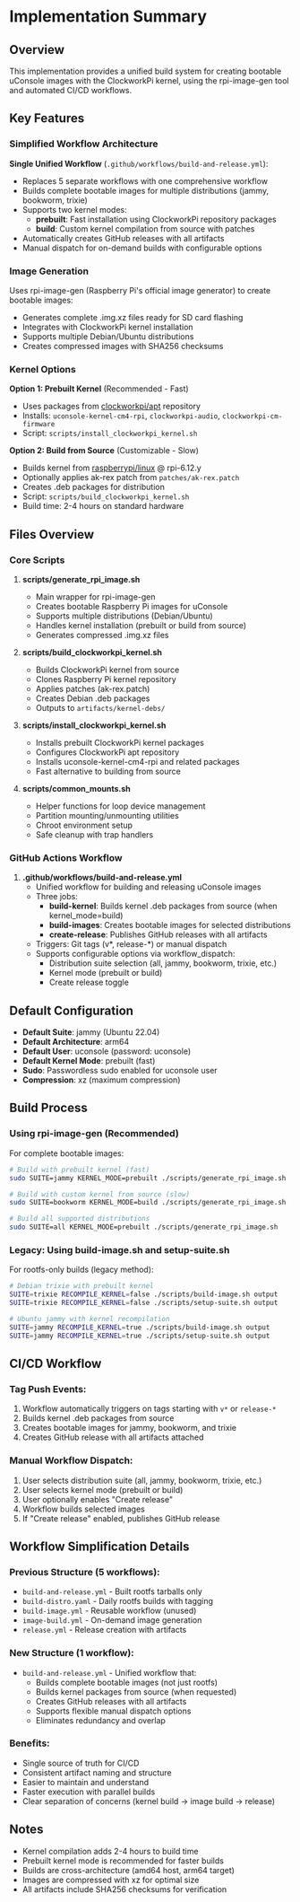 # Implementation Summary

## Overview

This implementation provides a unified build system for creating bootable uConsole images with the ClockworkPi kernel, using the rpi-image-gen tool and automated CI/CD workflows.

## Key Features

### Simplified Workflow Architecture

**Single Unified Workflow** (`.github/workflows/build-and-release.yml`):
- Replaces 5 separate workflows with one comprehensive workflow
- Builds complete bootable images for multiple distributions (jammy, bookworm, trixie)
- Supports two kernel modes:
  - **prebuilt**: Fast installation using ClockworkPi repository packages
  - **build**: Custom kernel compilation from source with patches
- Automatically creates GitHub releases with all artifacts
- Manual dispatch for on-demand builds with configurable options

### Image Generation

Uses rpi-image-gen (Raspberry Pi's official image generator) to create bootable images:
- Generates complete .img.xz files ready for SD card flashing
- Integrates with ClockworkPi kernel installation
- Supports multiple Debian/Ubuntu distributions
- Creates compressed images with SHA256 checksums

### Kernel Options

**Option 1: Prebuilt Kernel** (Recommended - Fast)
- Uses packages from [clockworkpi/apt](https://github.com/clockworkpi/apt) repository
- Installs: `uconsole-kernel-cm4-rpi`, `clockworkpi-audio`, `clockworkpi-cm-firmware`
- Script: `scripts/install_clockworkpi_kernel.sh`

**Option 2: Build from Source** (Customizable - Slow)
- Builds kernel from [raspberrypi/linux](https://github.com/raspberrypi/linux) @ rpi-6.12.y
- Optionally applies ak-rex patch from `patches/ak-rex.patch`
- Creates .deb packages for distribution
- Script: `scripts/build_clockworkpi_kernel.sh`
- Build time: 2-4 hours on standard hardware

## Files Overview

### Core Scripts

1. **scripts/generate_rpi_image.sh**
   - Main wrapper for rpi-image-gen
   - Creates bootable Raspberry Pi images for uConsole
   - Supports multiple distributions (Debian/Ubuntu)
   - Handles kernel installation (prebuilt or build from source)
   - Generates compressed .img.xz files

2. **scripts/build_clockworkpi_kernel.sh**
   - Builds ClockworkPi kernel from source
   - Clones Raspberry Pi kernel repository
   - Applies patches (ak-rex.patch)
   - Creates Debian .deb packages
   - Outputs to `artifacts/kernel-debs/`

3. **scripts/install_clockworkpi_kernel.sh**
   - Installs prebuilt ClockworkPi kernel packages
   - Configures ClockworkPi apt repository
   - Installs uconsole-kernel-cm4-rpi and related packages
   - Fast alternative to building from source

4. **scripts/common_mounts.sh**
   - Helper functions for loop device management
   - Partition mounting/unmounting utilities
   - Chroot environment setup
   - Safe cleanup with trap handlers

### GitHub Actions Workflow

1. **.github/workflows/build-and-release.yml**
   - Unified workflow for building and releasing uConsole images
   - Three jobs:
     - **build-kernel**: Builds kernel .deb packages from source (when kernel_mode=build)
     - **build-images**: Creates bootable images for selected distributions
     - **create-release**: Publishes GitHub releases with all artifacts
   - Triggers: Git tags (v*, release-*) or manual dispatch
   - Supports configurable options via workflow_dispatch:
     - Distribution suite selection (all, jammy, bookworm, trixie, etc.)
     - Kernel mode (prebuilt or build)
     - Create release toggle

## Default Configuration

- **Default Suite**: jammy (Ubuntu 22.04)
- **Default Architecture**: arm64
- **Default User**: uconsole (password: uconsole)
- **Default Kernel Mode**: prebuilt (fast)
- **Sudo**: Passwordless sudo enabled for uconsole user
- **Compression**: xz (maximum compression)

## Build Process

### Using rpi-image-gen (Recommended)

For complete bootable images:

```bash
# Build with prebuilt kernel (fast)
sudo SUITE=jammy KERNEL_MODE=prebuilt ./scripts/generate_rpi_image.sh

# Build with custom kernel from source (slow)
sudo SUITE=bookworm KERNEL_MODE=build ./scripts/generate_rpi_image.sh

# Build all supported distributions
sudo SUITE=all KERNEL_MODE=prebuilt ./scripts/generate_rpi_image.sh
```

### Legacy: Using build-image.sh and setup-suite.sh

For rootfs-only builds (legacy method):

```bash
# Debian trixie with prebuilt kernel
SUITE=trixie RECOMPILE_KERNEL=false ./scripts/build-image.sh output
SUITE=trixie RECOMPILE_KERNEL=false ./scripts/setup-suite.sh output

# Ubuntu jammy with kernel recompilation
SUITE=jammy RECOMPILE_KERNEL=true ./scripts/build-image.sh output
SUITE=jammy RECOMPILE_KERNEL=true ./scripts/setup-suite.sh output
```

## CI/CD Workflow

### Tag Push Events:
1. Workflow automatically triggers on tags starting with `v*` or `release-*`
2. Builds kernel .deb packages from source
3. Creates bootable images for jammy, bookworm, and trixie
4. Creates GitHub release with all artifacts attached

### Manual Workflow Dispatch:
1. User selects distribution suite (all, jammy, bookworm, trixie, etc.)
2. User selects kernel mode (prebuilt or build)
3. User optionally enables "Create release"
4. Workflow builds selected images
5. If "Create release" enabled, publishes GitHub release

## Workflow Simplification Details

### Previous Structure (5 workflows):
- `build-and-release.yml` - Built rootfs tarballs only
- `build-distro.yaml` - Daily rootfs builds with tagging
- `build-image.yml` - Reusable workflow (unused)
- `image-build.yml` - On-demand image generation
- `release.yml` - Release creation with artifacts

### New Structure (1 workflow):
- `build-and-release.yml` - Unified workflow that:
  - Builds complete bootable images (not just rootfs)
  - Builds kernel packages from source (when requested)
  - Creates GitHub releases with all artifacts
  - Supports flexible manual dispatch options
  - Eliminates redundancy and overlap

### Benefits:
- Single source of truth for CI/CD
- Consistent artifact naming and structure
- Easier to maintain and understand
- Faster execution with parallel builds
- Clear separation of concerns (kernel build → image build → release)

## Notes

- Kernel compilation adds 2-4 hours to build time
- Prebuilt kernel mode is recommended for faster builds
- Builds are cross-architecture (amd64 host, arm64 target)
- Images are compressed with xz for optimal size
- All artifacts include SHA256 checksums for verification
